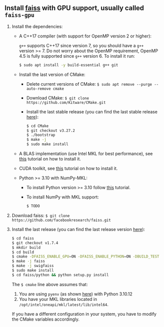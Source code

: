 Install [faiss](https://github.com/facebookresearch/faiss) with GPU support, usually called `faiss-gpu`
-------------------------------------------------------------------------------------------------------

1. Install the dependencies:
          
   * A C++17 compiler (with support for OpenMP version 2 or higher):
     
      `g++` supports C++17 since version 7, so you should have a `g++` version >= 7. Do not worry about the OpenMP requirement, OpenMP 4.5 is fully supported since `g++` version 6. To install it run:

      ```bash
      $ sudo apt install -y build-essential g++ git
      ```

   * Install the last version of CMake:
       * Delete current versions of CMake: `$ sudo apt remove --purge --auto-remove cmake`
       * Download CMake: `$ git clone https://github.com/Kitware/CMake.git`
       * Install the last stable release (you can find the last stable release [here](https://github.com/Kitware/CMake/releases)):
      
          ```bash
          $ cd CMake
          $ git checkout v3.27.2
          $ ./bootstrap
          $ make -j
          $ sudo make install
          ```
        
   * A BLAS implementation (use Intel MKL for best performance), see [this](https://github.com/luiscarlosgph/how-to/tree/main/intel-mkl) tutorial on how to install it.
   
   * CUDA toolkit, see [this](https://github.com/luiscarlosgph/how-to/tree/main/cuda-toolkit) tutorial on how to install it.
   
   * Python >= 3.10 with NumPy-MKL:
      * To install Python version >= 3.10 follow [this](https://github.com/luiscarlosgph/how-to/tree/main/pyenv) tutorial.
      * To install NumPy with MKL support: 

         ```bash
         $ TODO
         ```

   
1. Download faiss: `$ git clone https://github.com/facebookresearch/faiss.git`


2. Install the last release (you can find the last release version [here](https://github.com/facebookresearch/faiss/releases)):

   ```bash
   $ cd faiss
   $ git checkout v1.7.4
   $ mkdir build
   $ cd build
   $ cmake -DFAISS_ENABLE_GPU=ON -DFAISS_ENABLE_PYTHON=ON -DBUILD_TESTING=ON -DBUILD_SHARED_LIBS=ON -DFAISS_ENABLE_C_API=ON -DCMAKE_BUILD_TYPE=Release -DFAISS_OPT_LEVEL=avx2 -DBLA_VENDOR=Intel10_64_dyn -DBLA_VENDOR=Intel10_64_dyn -DMKL_LIBRARIES="-L/opt/intel/oneapi/mkl/latest/lib/intel64 -lmkl_core -lmkl_sequential" -DCUDAToolkit_ROOT=/usr/local/cuda -DPython_EXECUTABLE=$HOME/.pyenv/shims/python -DPython_INCLUDE_DIRS=$HOME/.pyenv/versions/3.10.12/include -DPython_LIBRARIES=$HOME/.pyenv/versions/3.10.12/lib ..
   $ make -j faiss
   $ make -j swigfaiss
   $ sudo make install
   $ cd faiss/python && python setup.py install
   ```

   The `$ cmake` line above assumes that:
      1. You are using `pyenv` (as shown [here](https://github.com/luiscarlosgph/how-to/tree/main/pyenv)) with Python 3.10.12
      2. You have your MKL libraries located in `/opt/intel/oneapi/mkl/latest/lib/intel64`.

   If you have a different configuration in your system, you have to modify the CMake variables accordingly.

<!--
4. Run the test suite to check that it works:

   ```bash
   $ make test
   $ cd faiss/python && python setup.py build
   $ PYTHONPATH="$(ls -d ./faiss/python/build/lib*/)" pytest tests/test_*.py
   ```
-->
